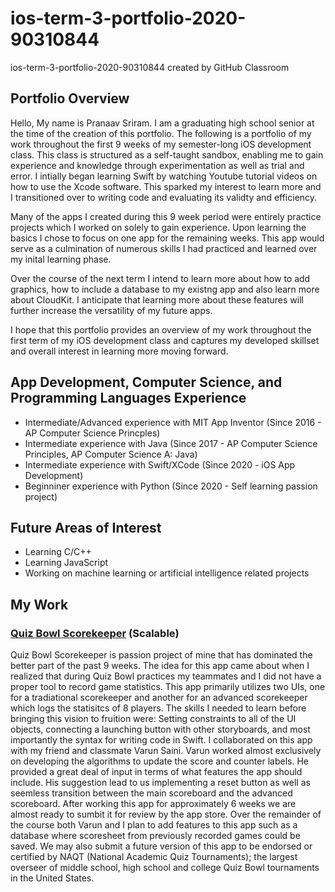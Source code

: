 # ios-term-3-portfolio-2020-90310844
ios-term-3-portfolio-2020-90310844 created by GitHub Classroom
## Portfolio Overview
Hello, My name is Pranaav Sriram. I am a graduating high school senior at the time of the creation of this portfolio. The following is a portfolio of my work throughout the first 9 weeks of my semester-long iOS development class. This class is structured as a self-taught sandbox, enabling me to gain experience and knowledge through experimentation as well as trial and error. I intially began learning Swift by watching Youtube tutorial videos on how to use the Xcode software. This sparked my interest to learn more and I transitioned over to writing code and evaluating its validty and efficiency.

Many of the apps I created during this 9 week period were entirely practice projects which I worked on solely to gain experience. Upon learning the basics I chose to focus on one app for the remaining weeks. This app would serve as a culmination of numerous skills I had practiced and learned over my inital learning phase.

Over the course of the next term I intend to learn more about how to add graphics, how to include a database to my existng app and also learn more about CloudKit. I anticipate that learning more about these features will further increase the versatility of my future apps.

I hope that this portfolio provides an overview of my work throughout the first term of my iOS development class and captures my developed skillset and overall interest in learning more moving forward.

## App Development, Computer Science, and Programming Languages Experience
* Intermediate/Advanced experience with MIT App Inventor (Since 2016 - AP Computer Science Princples)
* Intermediate experience with Java (Since 2017 - AP Computer Science Principles, AP Computer Science A: Java)
* Intermediate experience with Swift/XCode (Since 2020 - iOS App Development)
* Beginniner experience with Python (Since 2020 - Self learning passion project)

## Future Areas of Interest
* Learning C/C++ 
* Learning JavaScript 
* Working on machine learning or artificial intelligence related projects

## My Work

### [Quiz Bowl Scorekeeper](https://github.com/90310844/Quiz-Bowl-Scorekeeper) (Scalable)
Quiz Bowl Scorekeeper is passion project of mine that has dominated the better part of the past 9 weeks. The idea for this app came about when I realized that during Quiz Bowl practices my teammates and I did not have a proper tool to record game statistics. This app primarily utilizes two UIs, one for a tradiational scorekeeper and another for an advanced scorekeeper which logs the statisitcs of 8 players. The skills I needed to learn before bringing this vision to fruition were: Setting constraints to all of the UI objects, connecting a launching button with other storyboards, and most importantly the syntax for writing code in Swift. I collaborated on this app with my friend and classmate Varun Saini. Varun worked almost exclusively on developing the algorithms to update the score and counter labels. He provided a great deal of input in terms of what features the app should include. His suggestion lead to us implementing a reset button as well as seemless transition between the main scoreboard and the advanced scoreboard. After working this app for approximately 6 weeks we are almost ready to sumbit it for review by the app store. Over the remainder of the course both Varun and I plan to add features to this app such as a database where scoresheet from previously recorded games could be saved. We may also submit a future version of this app to be endorsed or certified by NAQT (National Academic Quiz Tournaments); the largest overseer of middle school, high school and college Quiz Bowl tournaments in the United States.
